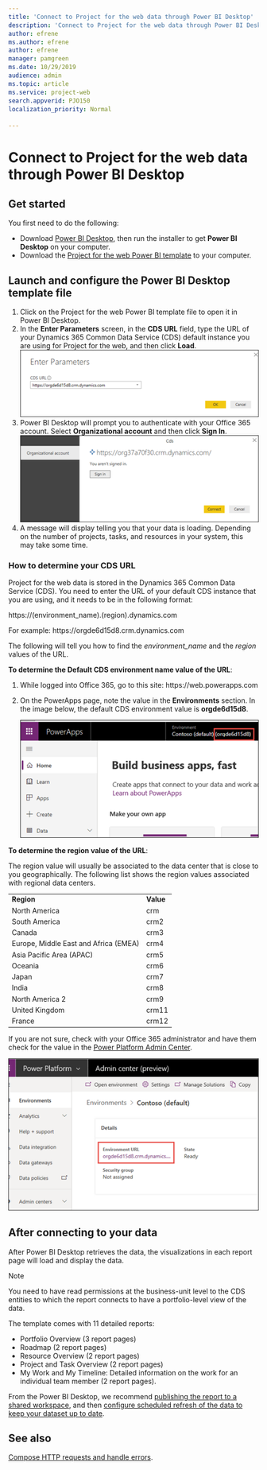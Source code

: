 ```yaml
---
title: 'Connect to Project for the web data through Power BI Desktop'
description: 'Connect to Project for the web data through Power BI Desktop'
author: efrene
ms.author: efrene
author: efrene
manager: pamgreen
ms.date: 10/29/2019
audience: admin
ms.topic: article
ms.service: project-web
search.appverid: PJO150
localization_priority: Normal

---
```

# Connect to Project for the web data through Power BI Desktop


## Get started 
You first need to do the following:

- Download [Power BI Desktop](https://go.microsoft.com/fwlink/?LinkID=521662), then run the installer to get **Power BI Desktop** on your computer.
- Download the [Project for the web Power BI template](https://aka.ms/ProjectReports) to your computer.

## Launch and configure the Power BI Desktop template file
1. Click on the Project for the web Power BI template file to open it in Power BI Desktop.
2. In the **Enter Parameters** screen, in the **CDS URL** field, type the URL of your Dynamics 365 Common Data Service (CDS) default instance you are using for Project for the web, and then click **Load**.<br/>
![Default CDS environment](media/Parameter.png)
3.  Power BI Desktop will prompt you to authenticate with your Office 365 account. Select **Organizational account** and then click **Sign In**.</br>
![Default CDS environment](media/OrgSignin.png)
4.  A message will display telling you that your data is loading. Depending on the number of projects, tasks, and resources in your system, this may take some time. 


### How to determine your CDS URL

 Project for the web data is stored in the Dynamics 365 Common Data Service (CDS). You need to enter the URL of your default CDS instance that you are using, and it needs to be in the following format: 

https://<spam><spam>(environment_name).(region).dynamics<spam><spam>.com

For example:
https://<spam><spam>orgde6d15d8.crm.dynamics<spam><spam>.com

The following will tell you how to find the *environment_name* and the *region* values of the URL.

**To determine the Default CDS environment name value of the URL**:

1. While logged into Office 365, go to this site:  https://<spam><spam>web.powerapps<spam><spam>.com
2. On the PowerApps page, note the value in the **Environments** section.  In the image below, the default CDS environment value is **orgde6d15d8**.

    ![Default CDS environment](media/PowerAppsPage.png)

**To determine the region value of the URL**:

The region value will usually be associated to the data center that is close to you geographically. The following list shows the region values associated with regional data centers.

|||
|:-----|:-----|
|**Region** <br/> |**Value** <br/> |
|North America   <br/> |crm <br/> |
|South America <br/> |crm2  <br/> |
|Canada   <br/> |crm3 <br/> |
|Europe, Middle East and Africa (EMEA)  <br/> |crm4<br/> |
|Asia Pacific Area (APAC)  <br/> |crm5 <br/> |
|Oceania   <br/> |crm6 <br/> |
|Japan   <br/> |crm7 <br/> |
|India  <br/> |crm8 <br/> |
|North America 2   <br/> |crm9 <br/> |
|United Kingdom   <br/> |crm11 <br/> |
|France  <br/> |crm12 <br/> |

If you are not sure, check with your Office 365 administrator and have them check for the value in the [Power Platform Admin Center](https://docs.microsoft.com/power-platform/admin/admin-guide).

![PowerPlatform Admin Center](media/PowerPlatformAdminCenter.png)

## After connecting to your data

After Power BI Desktop retrieves the data, the visualizations in each report page will load and display the data.  

> [!Note]
> You need to have read permissions at the business-unit level to the CDS entities to which the report connects to have a portfolio-level view of the data.  

The template comes with 11 detailed reports: 
- Portfolio Overview (3 report pages)
- Roadmap (2 report pages)
- Resource Overview (2 report pages)
- Project and Task Overview (2 report pages)
- My Work and My Timeline: Detailed information on the work for an individual team member (2 report pages).   

From the Power BI Desktop, we recommend [publishing the report to a shared workspace](https://docs.microsoft.com/power-bi/desktop-upload-desktop-files), and then [configure scheduled refresh of the data to keep your dataset up to date](https://docs.microsoft.com/power-bi/refresh-scheduled-refresh).

## See also

[Compose HTTP requests and handle errors](https://docs.microsoft.com/powerapps/developer/common-data-service/webapi/compose-http-requests-handle-errors#web-api-url-and-versions).   

  






